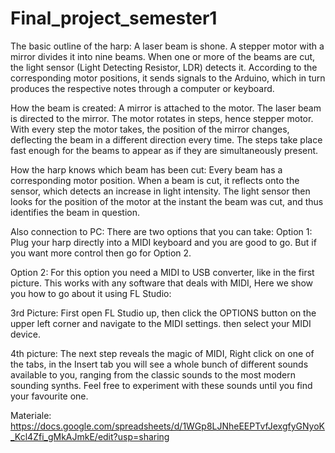 # Final_project_semester1

The basic outline of the harp:
A laser beam is shone. A stepper motor with a mirror divides it into nine beams. When one or more of the beams are cut, the light sensor (Light Detecting Resistor, LDR) detects it. According to the corresponding motor positions, it sends signals to the Arduino, which in turn produces the respective notes through a computer or keyboard.

How the beam is created:
A mirror is attached to the motor. The laser beam is directed to the mirror. The motor rotates in steps, hence stepper motor. With every step the motor takes, the position of the mirror changes, deflecting the beam in a different direction every time. The steps take place fast enough for the beams to appear as if they are simultaneously present.

How the harp knows which beam has been cut:
Every beam has a corresponding motor position. When a beam is cut, it reflects onto the sensor, which detects an increase in light intensity. The light sensor then looks for the position of the motor at the instant the beam was cut, and thus identifies the beam in question.

Also connection to PC:
There are two options that you can take:
Option 1:
  Plug your harp directly into a MIDI keyboard and you are good to go.
  But if you want more control then go for Option 2.

Option 2: 
For this option you need a MIDI to USB converter, like in the first picture.
This works with any software that deals with MIDI, Here we show you how to go about it using FL Studio:

3rd Picture: First open FL Studio up, then click the OPTIONS button on the upper left corner and navigate to the MIDI settings. then select your MIDI device.

4th picture: The next step reveals the magic of MIDI, Right click on one of the tabs, in the Insert tab you will see a whole bunch of different sounds available to you, ranging from the classic sounds to the most modern sounding synths. Feel free to experiment with these sounds until you find your favourite one.  

Materiale: https://docs.google.com/spreadsheets/d/1WGp8LJNheEEPTvfJexgfyGNyoK_Kcl4Zfi_gMkAJmkE/edit?usp=sharing
